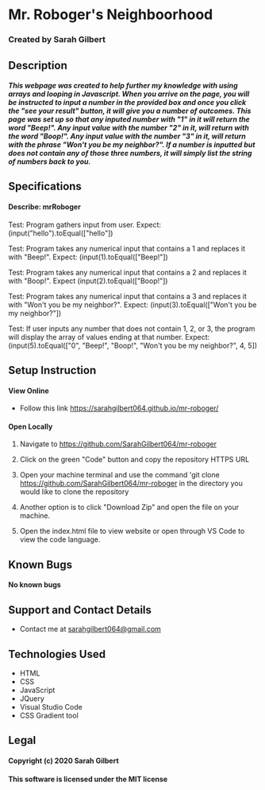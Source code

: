 

# Mr. Roboger's Neighboorhood

### Created by Sarah Gilbert

## Description

##### This webpage was created to help further my knowledge with using arrays and looping in Javascript. When you arrive on the page, you will be instructed to input a number in the provided box and once you click the "see your result" button, it will give you a number of outcomes. This page was set up so that any inputed number with "1" in it will return the word "Beep!". Any input value with the number "2" in it, will return with the word "Boop!". Any input value with the number "3" in it, will return with the phrase "Won't you be my neighbor?". If a number is inputted but does not contain any of those three numbers, it will simply list the string of numbers back to you.


## Specifications

#### Describe: mrRoboger
Test: Program gathers input from user.
Expect: (input("hello").toEqual(["hello"])

Test: Program takes any numerical input that contains a 1 and replaces it with "Beep!".
Expect: (input(1).toEqual(["Beep!"])

Test: Program takes any numerical input that contains a 2 and replaces it with "Boop!".
Expect (input(2).toEqual(["Boop!"])

Test: Program takes any numerical input that contains a 3 and replaces it with "Won't you be my neighbor?".
Expect: (input(3).toEqual(["Won't you be my neighbor?"])

Test: If user inputs any number that does not contain 1, 2, or 3, the program will display the array of values ending at that number.
Expect: (input(5).toEqual(["0", "Beep!", "Boop!", "Won't you be my neighbor?", 4, 5])

## Setup Instruction

#### View Online

* Follow this link https://sarahgilbert064.github.io/mr-roboger/

  

#### Open Locally

1. Navigate to https://github.com/SarahGilbert064/mr-roboger

2. Click on the green "Code" button and copy the repository HTTPS URL

3. Open your machine terminal and use the command 'git clone https://github.com/SarahGilbert064/mr-roboger in the directory you would like to clone the repository

4. Another option is to click "Download Zip" and open the file on your machine.

5. Open the index.html file to view website or open through VS Code to view the code language.

## Known Bugs
#### No known bugs

## Support and Contact Details
* Contact me at sarahgilbert064@gmail.com

## Technologies Used
* HTML
* CSS
* JavaScript
* JQuery
* Visual Studio Code
* CSS Gradient tool

## Legal
#### Copyright (c) 2020 Sarah Gilbert
#### This software is licensed under the MIT license